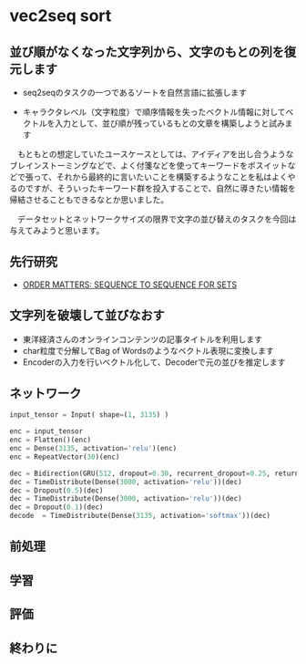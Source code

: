 # vec2seq sort

## 並び順がなくなった文字列から、文字のもとの列を復元します
- seq2seqのタスクの一つであるソートを自然言語に拡張します

- キャラクタレベル（文字粒度）で順序情報を失ったベクトル情報に対してベクトルを入力として、並び順が残っているもとの文章を構築しようと試みます

　もともとの想定していたユースケースとしては、アイディアを出し合うようなブレインストーミングなどで、よく付箋などを使ってキーワードをポスイットなどで張って、それから最終的に言いたいことを構築するようなことを私はよくやるのですが、そういったキーワード群を投入することで、自然に導きたい情報を帰結させることもできるなとか思いました。
 
 　データセットとネットワークサイズの限界で文字の並び替えのタスクを今回は与えてみようと思います。

## 先行研究
- [ORDER MATTERS: SEQUENCE TO SEQUENCE FOR SETS](https://arxiv.org/pdf/1511.06391.pdf)

## 文字列を破壊して並びなおす
- 東洋経済さんのオンラインコンテンツの記事タイトルを利用します
- char粒度で分解してBag of Wordsのようなベクトル表現に変換します
- Encoderの入力を行いベクトル化して、Decoderで元の並びを推定します

## ネットワーク
```python
input_tensor = Input( shape=(1, 3135) )

enc = input_tensor
enc = Flatten()(enc)
enc = Dense(3135, activation='relu')(enc)
enc = RepeatVector(30)(enc)

dec = Bidirection(GRU(512, dropout=0.30, recurrent_dropout=0.25, return_sequences=True))(enc)
dec = TimeDistribute(Dense(3000, activation='relu'))(dec)
dec = Dropout(0.5)(dec)
dec = TimeDistribute(Dense(3000, activation='relu'))(dec)
dec = Dropout(0.1)(dec)
decode  = TimeDistribute(Dense(3135, activation='softmax'))(dec)
```

## 前処理

## 学習

## 評価

## 終わりに
